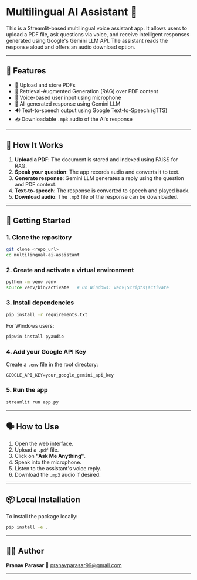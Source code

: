 


# Multilingual AI Assistant 🤖

This is a Streamlit-based multilingual voice assistant app. It allows users to upload a PDF file, ask questions via voice, and receive intelligent responses generated using Google's Gemini LLM API. The assistant reads the response aloud and offers an audio download option.

---

## 🌟 Features

- 📄 Upload and store PDFs
- 🧠 Retrieval-Augmented Generation (RAG) over PDF content
- 🎤 Voice-based user input using microphone
- 💬 AI-generated response using Gemini LLM
- 🔊 Text-to-speech output using Google Text-to-Speech (gTTS)
- 📥 Downloadable `.mp3` audio of the AI’s response

---

## 🧠 How It Works

1. **Upload a PDF**: The document is stored and indexed using FAISS for RAG.
2. **Speak your question**: The app records audio and converts it to text.
3. **Generate response**: Gemini LLM generates a reply using the question and PDF context.
4. **Text-to-speech**: The response is converted to speech and played back.
5. **Download audio**: The `.mp3` file of the response can be downloaded.

---

## 🚀 Getting Started

### 1. Clone the repository

```bash
git clone <repo_url>
cd multilingual-ai-assistant
````

### 2. Create and activate a virtual environment

```bash
python -m venv venv
source venv/bin/activate   # On Windows: venv\Scripts\activate
```

### 3. Install dependencies

```bash
pip install -r requirements.txt
```

For Windows users:

```bash
pipwin install pyaudio
```

### 4. Add your Google API Key

Create a `.env` file in the root directory:

```
GOOGLE_API_KEY=your_google_gemini_api_key
```

### 5. Run the app

```bash
streamlit run app.py
```

---

## 🗣️ How to Use

1. Open the web interface.
2. Upload a `.pdf` file.
3. Click on **"Ask Me Anything"**.
4. Speak into the microphone.
5. Listen to the assistant's voice reply.
6. Download the `.mp3` audio if desired.

---

## 📦 Local Installation

To install the package locally:

```bash
pip install -e .
```

---

## 👨‍💻 Author

**Pranav Parasar**
📧 [pranavparasar99@gmail.com](mailto:pranavparasar99@gmail.com)

---
